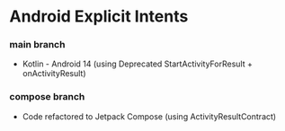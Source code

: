 # Android Explicit Intents
### main branch
* Kotlin - Android 14 (using Deprecated StartActivityForResult + onActivityResult)
### compose branch
* Code refactored to Jetpack Compose (using ActivityResultContract)
